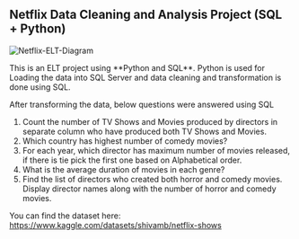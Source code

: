 ## Netflix Data Cleaning and Analysis Project (SQL + Python)

![Netflix-ELT-Diagram](https://github.com/NagarjunP23/SQL-Projects/assets/53596669/a4fafb0d-41ef-48f9-bec1-ccb11ddd4428)


<p>This is an ELT project using **Python and SQL**. 
Python is used for Loading the data into SQL Server and data cleaning and transformation is done using SQL.</p>

After transforming the data, below questions were answered using SQL

1. Count the number of TV Shows and Movies produced by directors in separate column who have produced both TV Shows and Movies.
2. Which country has highest number of comedy movies?
3. For each year, which director has maximum number of movies released, if there is tie pick the first one based on Alphabetical order.
4. What is the average duration of movies in each genre?
5. Find the list of directors who created both horror and comedy movies. Display director names along with the number of horror and comedy movies.

You can find the dataset here: https://www.kaggle.com/datasets/shivamb/netflix-shows
